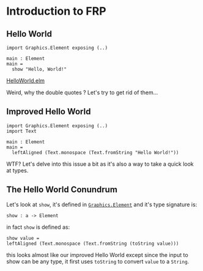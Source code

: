 # Introduction to FRP

## Hello World

    import Graphics.Element exposing (..)

    main : Element
    main =
      show "Hello, World!"

[HelloWorld.elm](HelloWorld.elm)

Weird, why the double quotes ? Let's try to get rid of them...

## Improved Hello World

    import Graphics.Element exposing (..)
    import Text

    main : Element
    main =
      leftAligned (Text.monospace (Text.fromString "Hello World!"))

WTF? Let's delve into this issue a bit as it's also a way to take a quick look at types.

## The Hello World Conundrum

Let's look at `show`, it's defined in [`Graphics.Element`](http://package.elm-lang.org/packages/elm-lang/core/2.0.1/Graphics-Element) and it's type signature is:

    show : a -> Element

in fact `show` is defined as:

    show value =
    leftAligned (Text.monospace (Text.fromString (toString value)))

this looks almost like our improved Hello World except since the input to show can be any type, it first uses `toString` to convert `value` to a `String`.
